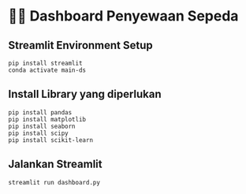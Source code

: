 # 🚴‍♂️ Dashboard Penyewaan Sepeda

## Streamlit Environment Setup
```
pip install streamlit
conda activate main-ds

```

## Install Library yang diperlukan
```
pip install pandas 
pip install matplotlib 
pip install seaborn 
pip install scipy
pip install scikit-learn

```

## Jalankan Streamlit
```
streamlit run dashboard.py
```




